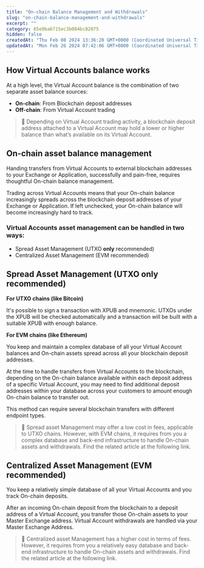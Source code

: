 ```yaml
---
title: "On-chain Balance Management and Withdrawals"
slug: "on-chain-balance-management-and-withdrawals"
excerpt: ""
category: 65e9ba6715ec3b004bc82075
hidden: false
createdAt: "Thu Feb 08 2024 13:36:28 GMT+0000 (Coordinated Universal Time)"
updatedAt: "Mon Feb 26 2024 07:42:06 GMT+0000 (Coordinated Universal Time)"
---
```

## How Virtual Accounts balance works

At a high level, the Virtual Account balance is the combination of two separate asset balance sources:

- **On-chain**: From Blockchain deposit addresses
- **Off-chain**: From Virtual Account trading

> 🚧 Depending on Virtual Account trading activity, a blockchain deposit address attached to a Virtual Account may hold a lower or higher balance than what’s available on its Virtual Account.

## On-chain asset balance management

Handing transfers from Virtual Accounts to external blockchain addresses to your Exchange or Application, successfully and pain-free, requires thoughtful On-chain balance management.

Trading across Virtual Accounts means that your On-chain balance increasingly spreads across the blockchain deposit addresses of your Exchange or Application. If left unchecked, your On-chain balance will become increasingly hard to track.

### Virtual Accounts asset management can be handled in two ways:

- Spread Asset Management (UTXO **only** recommended)
- Centralized Asset Management (EVM recommended)

## Spread Asset Management (UTXO only recommended)

**For UTXO chains (like Bitcoin)**

It's possible to sign a transaction with XPUB and mnemonic. UTXOs under the XPUB will be checked automatically and a transaction will be built with a suitable XPUB with enough balance.

**For EVM chains (like Ethereum)**

You keep and maintain a complex database of all your Virtual Account balances and On-chain assets spread across all your blockchain deposit addresses.

At the time to handle transfers from Virtual Accounts to the blockchain, depending on the On-chain balance available within each deposit address of a specific Virtual Account, you may need to find additional deposit addresses within your database across your customers to amount enough On-chain balance to transfer out. 

This method can require several blockchain transfers with different endpoint types.

> 📘 Spread asset Management may offer a low cost in fees, applicable to UTXO chains. However, with EVM chains, it requires from you a complex database and back-end infrastructure to handle On-chain assets and withdrawals. Find the related article at the following link.

## Centralized Asset Management (EVM recommended)

You keep a relatively simple database of all your Virtual Accounts and you track On-chain deposits. 

After an incoming On-chain deposit from the blockchain to a deposit address of a Virtual Account, you transfer those On-chain assets to your Master Exchange address. Virtual Account withdrawals are handled via your Master Exchange Address.

> 📘 Centralized asset Management has a higher cost in terms of fees. However, it requires from you a relatively easy database and back-end infrastructure to handle On-chain assets and withdrawals. Find the related article at the following link.
